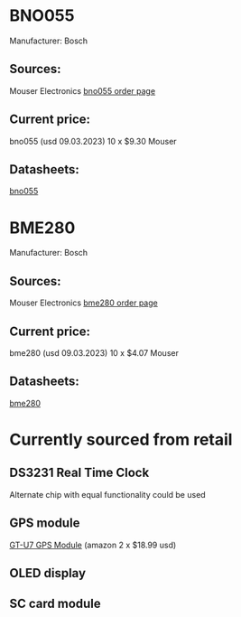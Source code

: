 # BNO055
Manufacturer: Bosch
## Sources:
Mouser Electronics [bno055 order page](https://www.mouser.com/ProductDetail/Bosch-Sensortec/BNO055?qs=QhAb4EtQfbV8Z2YmISucWw%3D%3D)
## Current price:
bno055 (usd 09.03.2023) 10 x $9.30 Mouser
## Datasheets:
[bno055](https://www.mouser.com/datasheet/2/783/bst_bno055_ds000-3247202.pdf)

# BME280
Manufacturer: Bosch
## Sources:
Mouser Electronics [bme280 order page](https://www.mouser.com/ProductDetail/Bosch-Sensortec/BME280?qs=2OnyuXx6vpj2fK9HX7qb3g%3D%3D)
## Current price:
bme280 (usd 09.03.2023) 10 x $4.07 Mouser
## Datasheets:
[bme280](https://www.mouser.com/datasheet/2/783/bst_bme280_ds002-2238172.pdf)

# Currently sourced from retail
## DS3231 Real Time Clock
Alternate chip with equal functionality could be used
## GPS module
[GT-U7 GPS Module](https://www.amazon.com/Navigation-Positioning-Sensitivity-Consumption-High-Precision/dp/B08ZSMPPP6/ref=sr_1_10?crid=2DI92QFX1V7ME&keywords=GPS%2BModule%2BGPS%2BNEO-6M&qid=1693758072&s=electronics&sprefix=gps%2Bmodule%2Bgps%2Bneo-6m%2Celectronics%2C115&sr=1-10&th=1)
(amazon 2 x $18.99 usd)
## OLED display
## SC card module
